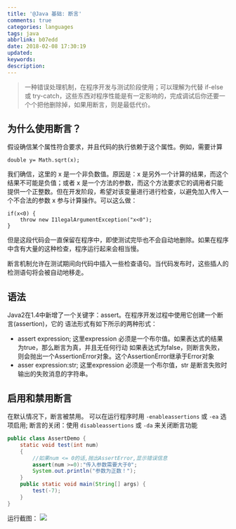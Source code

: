 ```yaml
---
title: '@Java 基础: 断言'
comments: true
categories: languages
tags: java
abbrlink: b07edd
date: 2018-02-08 17:30:19
updated:
keywords:
description:
---
```


> 一种错误处理机制，在程序开发与测试阶段使用；可以理解为代替 if-else 或 try-catch，这些东西对程序性能是有一定影响的，完成调试后你还要一个个把他删除掉，如果用断言，则是最低代价。

## 为什么使用断言？

假设确信某个属性符合要求，并且代码的执行依赖于这个属性。例如，需要计算 
```
double y= Math.sqrt(x);
```

我们确信，这里的 x 是一个非负数值。原因是：x 是另外一个计算的结果，而这个结果不可能是负值；或者 x 是一个方法的参数，而这个方法要求它的调用者只能提供一个正整数。但在开发阶段，希望对该变量进行进行检查，以避免加入传入一个不合法的参数 x 参与计算操作。可以这么做：

```
if(x<0) {
    throw new I1legalArgumentException("x<0");
}
```

但是这段代码会一直保留在程序中，即使测试完毕也不会自动地删除。如果在程序中含有大量的这种检查，程序运行起来会相当慢。

断言机制允许在测试期间向代码中插入一些检查语句。当代码发布时，这些插人的检测语句将会被自动地移走。

## 语法

Java2在1.4中新增了一个关键字：assert。在程序开发过程中使用它创建一个断言(assertion)，它的
语法形式有如下所示的两种形式：

* assert expression;
这里expression 必须是一个布尔值。如果表达式的结果为true，那么断言为真，并且无任何行动
如果表达式为false，则断言失败，则会抛出一个AssertionError对象。这个AssertionError继承于Error对象
* asser expression:str;
这里expression 必须是一个布尔值，str 是断言失败时输出的失败消息的字符串。

## 启用和禁用断言

在默认情况下，断言被禁用。
可以在运行程序时用 `-enableassertions` 或 `-ea` 选项启用;
断言的关闭：使用 `disableassertions` 或 `-da` 来关闭断言功能

```java
public class AssertDemo {  
    static void test(int num)  
    {  
        //如果num <= 0的话,抛出AssertError,显示错误信息  
        assert(num >=0):"传入参数需要大于0";  
        System.out.println("参数为正数！");  
    }  
    public static void main(String[] args) {  
        test(-7);  
    }  
}
```

运行截图：
![](http://ipic-markdown.oss-cn-shanghai.aliyuncs.com/blog/2018-02-08-092805.png)


